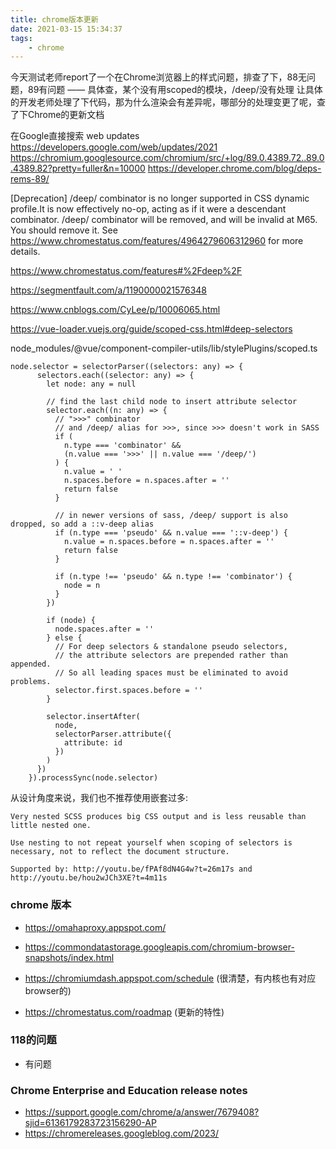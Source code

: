 ```yaml
---
title: chrome版本更新
date: 2021-03-15 15:34:37
tags:
    - chrome
---
```


今天测试老师report了一个在Chrome浏览器上的样式问题，排查了下，88无问题，89有问题 —— 具体查，某个没有用scoped的模块，/deep/没有处理
让具体的开发老师处理了下代码，那为什么渲染会有差异呢，哪部分的处理变更了呢，查了下Chrome的更新文档

在Google直接搜索 web updates
https://developers.google.com/web/updates/2021
https://chromium.googlesource.com/chromium/src/+log/89.0.4389.72..89.0.4389.82?pretty=fuller&n=10000
https://developer.chrome.com/blog/deps-rems-89/

[Deprecation] /deep/ combinator is no longer supported in CSS dynamic profile.It is now effectively no-op, acting as if it were a descendant combinator. /deep/ combinator will be removed, and will be invalid at M65. You should remove it. See https://www.chromestatus.com/features/4964279606312960 for more details.


https://www.chromestatus.com/features#%2Fdeep%2F

https://segmentfault.com/a/1190000021576348

https://www.cnblogs.com/CyLee/p/10006065.html

https://vue-loader.vuejs.org/guide/scoped-css.html#deep-selectors

node_modules/@vue/component-compiler-utils/lib/stylePlugins/scoped.ts
```
node.selector = selectorParser((selectors: any) => {
      selectors.each((selector: any) => {
        let node: any = null

        // find the last child node to insert attribute selector
        selector.each((n: any) => {
          // ">>>" combinator
          // and /deep/ alias for >>>, since >>> doesn't work in SASS
          if (
            n.type === 'combinator' &&
            (n.value === '>>>' || n.value === '/deep/')
          ) {
            n.value = ' '
            n.spaces.before = n.spaces.after = ''
            return false
          }

          // in newer versions of sass, /deep/ support is also dropped, so add a ::v-deep alias
          if (n.type === 'pseudo' && n.value === '::v-deep') {
            n.value = n.spaces.before = n.spaces.after = ''
            return false
          }

          if (n.type !== 'pseudo' && n.type !== 'combinator') {
            node = n
          }
        })

        if (node) {
          node.spaces.after = ''
        } else {
          // For deep selectors & standalone pseudo selectors,
          // the attribute selectors are prepended rather than appended.
          // So all leading spaces must be eliminated to avoid problems.
          selector.first.spaces.before = ''
        }

        selector.insertAfter(
          node,
          selectorParser.attribute({
            attribute: id
          })
        )
      })
    }).processSync(node.selector)
```


从设计角度来说，我们也不推荐使用嵌套过多:
```
Very nested SCSS produces big CSS output and is less reusable than little nested one.

Use nesting to not repeat yourself when scoping of selectors is necessary, not to reflect the document structure.

Supported by: http://youtu.be/fPAf8dN4G4w?t=26m17s and http://youtu.be/hou2wJCh3XE?t=4m11s
```

### chrome 版本
- https://omahaproxy.appspot.com/
- https://commondatastorage.googleapis.com/chromium-browser-snapshots/index.html

- https://chromiumdash.appspot.com/schedule (很清楚，有内核也有对应browser的)
- https://chromestatus.com/roadmap (更新的特性)
### 118的问题
- 有问题

### Chrome Enterprise and Education release notes
- https://support.google.com/chrome/a/answer/7679408?sjid=6136179283723156290-AP
- https://chromereleases.googleblog.com/2023/